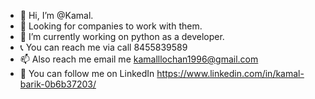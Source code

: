 - 👋 Hi, I’m @Kamal.
- 👀 Looking for companies to work with them.
- 🌱 I’m currently working on python as a developer.
- 📞 You can reach me via call 8455839589
- 📫 Also reach me email me kamalllochan1996@gmail.com
- 🔗 You can follow me on LinkedIn https://www.linkedin.com/in/kamal-barik-0b6b37203/
